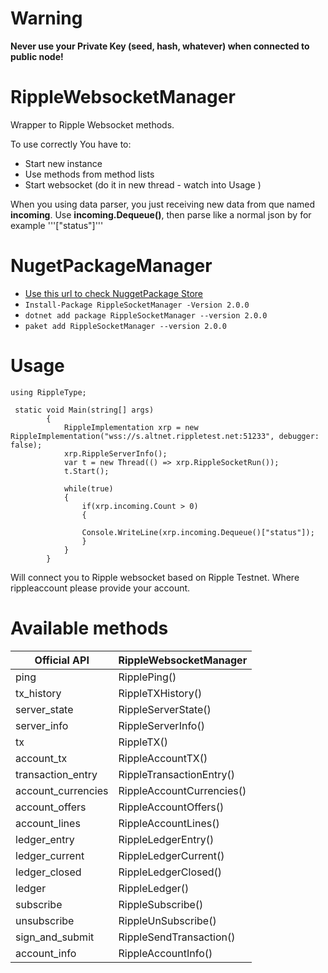 # Warning

**Never use your Private Key (seed, hash, whatever) when connected to public node!**

# RippleWebsocketManager
Wrapper to Ripple Websocket methods.

To use correctly You have to:

 - Start new instance
 - Use methods from method lists 
 - Start websocket (do it in new thread - watch into Usage ) 
 
 
 When you using data parser, you just receiving new data from que named **incoming**. Use **incoming.Dequeue()**, then parse like a normal json by for example '''["status"]''' 

# NugetPackageManager
- [Use this url to check NuggetPackage Store](https://www.nuget.org/packages/RippleSocketManager/ "Use this url to check NuggetPackage Store")
- ```Install-Package RippleSocketManager -Version 2.0.0	```
- ```dotnet add package RippleSocketManager --version 2.0.0	```
- ```paket add RippleSocketManager --version 2.0.0```

# Usage
```
using RippleType;

 static void Main(string[] args)
        {
            RippleImplementation xrp = new RippleImplementation("wss://s.altnet.rippletest.net:51233", debugger: false);
            xrp.RippleServerInfo();
            var t = new Thread(() => xrp.RippleSocketRun());
            t.Start();

            while(true)
            {
                if(xrp.incoming.Count > 0)
                {

                Console.WriteLine(xrp.incoming.Dequeue()["status"]);
                }
            }
        }
```
Will connect you to Ripple websocket based on Ripple Testnet. Where rippleaccount please provide your account.  

# Available methods


| Official API  | RippleWebsocketManager |
| ------------- | ------------- |
| ping  | RipplePing()  |
| tx_history  | RippleTXHistory()  |
| server_state  | RippleServerState()  |
| server_info  | RippleServerInfo()  |
| tx  | RippleTX()  |
| account_tx  | RippleAccountTX()  |
| transaction_entry  | RippleTransactionEntry()  |
| account_currencies  | RippleAccountCurrencies()  |
| account_offers  | RippleAccountOffers()  |
| account_lines  | RippleAccountLines()  |
| ledger_entry  | RippleLedgerEntry()  |
| ledger_current  | RippleLedgerCurrent()  |
| ledger_closed  | RippleLedgerClosed()  |
| ledger  | RippleLedger()  |
| subscribe  | RippleSubscribe()  |
| unsubscribe  | RippleUnSubscribe()  |
| sign_and_submit  | RippleSendTransaction()  |
| account_info  | RippleAccountInfo()  |
